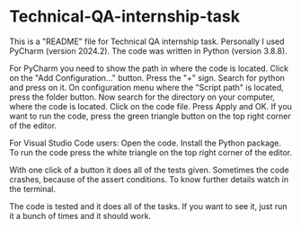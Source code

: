 # Technical-QA-internship-task

This is a "README" file for Technical QA internship task. Personally I used PyCharm (version 2024.2).
The code was written in Python (version 3.8.8).

For PyCharm you need to show the path in where the code is located.
Click on the "Add Configuration..." button.
Press the "+" sign.
Search for python and press on it.
On configuration menu where the "Script path" is located, press the folder button.
Now search for the directory on your computer, where the code is located.
Click on the code file.
Press Apply and OK.
If you want to run the code, press the green triangle button on the top right corner of the editor.

For Visual Studio Code users:
Open the code.
Install the Python package.
To run the code press the white triangle on the top right corner of the editor.

With one click of a button it does all of the tests given. Sometimes the code crashes, because of the assert conditions.
To know further details watch in the terminal.

The code is tested and it does all of the tasks. If you want to see it, just run it a bunch of times and it should work.
